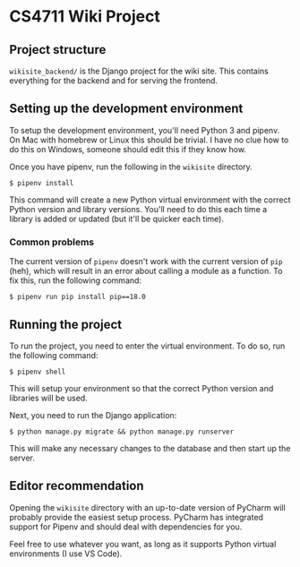 # CS4711 Wiki Project

## Project structure

`wikisite_backend/` is the Django project for the wiki site. This contains everything for the backend and for serving the frontend.


## Setting up the development environment

To setup the development environment, you'll need Python 3 and pipenv. On Mac with homebrew or Linux this should be trivial. I have no clue how to do this on Windows, someone should edit this if they know how.

Once you have pipenv, run the following in the `wikisite` directory.

```
$ pipenv install
```

This command will create a new Python virtual environment with the correct Python version and library versions. You'll need to do this each time a library is added or updated (but it'll be quicker each time).

### Common problems

The current version of `pipenv` doesn't work with the current version of `pip` (heh), which will result in an error about
calling a module as a function. To fix this, run the following
command:

```
$ pipenv run pip install pip==18.0
```


## Running the project

To run the project, you need to enter the virtual environment. To do so, run the following command:

```
$ pipenv shell
```

This will setup your environment so that the correct Python version and libraries will be used.

Next, you need to run the Django application:

```
$ python manage.py migrate && python manage.py runserver
```

This will make any necessary changes to the database and then start up the server.

## Editor recommendation

Opening the `wikisite` directory with an up-to-date version of PyCharm will probably provide the easiest setup process. PyCharm has integrated support for Pipenv and should deal with dependencies for you.


Feel free to use whatever you want, as long as it supports Python virtual environments (I use VS Code).
